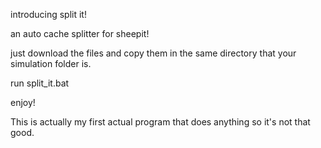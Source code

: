 introducing split it!

an auto cache splitter for sheepit!

just download the files and copy them in the same directory that your simulation folder is.

run split_it.bat

enjoy!

This is actually my first actual program that does anything so it's not that good.
